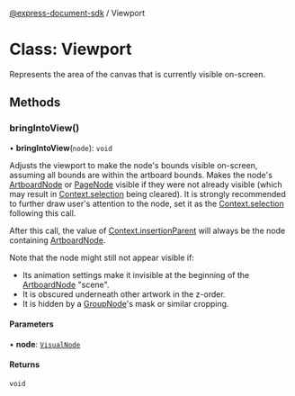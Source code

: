 [@express-document-sdk](../overview.md) / Viewport

# Class: Viewport

Represents the area of the canvas that is currently visible on-screen.

## Methods

### bringIntoView()

• **bringIntoView**(`node`): `void`

Adjusts the viewport to make the node's bounds visible on-screen, assuming all bounds are within the artboard bounds.
Makes the node's [ArtboardNode](artboard-node.md) or [PageNode](page-node.md) visible if they were not already visible
(which may result in [Context.selection](context.md#selection) being cleared). It is strongly recommended
to further draw user's attention to the node, set it as the [Context.selection](context.md#selection) following this call.

After this call, the value of [Context.insertionParent](context.md#insertionparent) will always be the node containing [ArtboardNode](artboard-node.md).

Note that the node might still not appear visible if:

  - Its animation settings make it invisible at the beginning of the [ArtboardNode](artboard-node.md) "scene".
  - It is obscured underneath other artwork in the z-order.
  - It is hidden by a [GroupNode](group-node.md)'s mask or similar cropping.

#### Parameters

• **node**: [`VisualNode`](visual-node.md)

#### Returns

`void`
